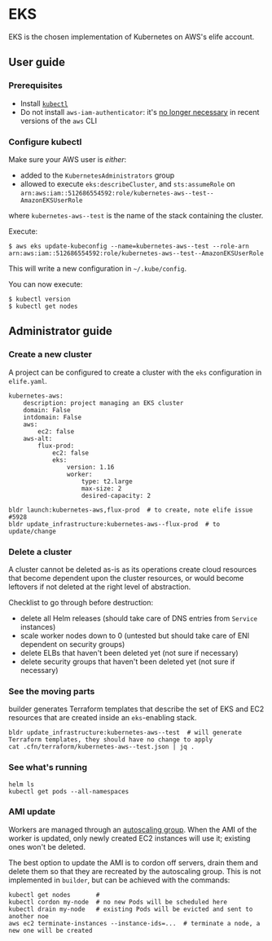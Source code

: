 # EKS

EKS is the chosen implementation of Kubernetes on AWS's elife account.

## User guide

### Prerequisites

- Install [`kubectl`](https://kubernetes.io/docs/tasks/tools/install-kubectl/)
- Do not install `aws-iam-authenticator`: it's [no longer necessary](https://docs.aws.amazon.com/cli/latest/reference/eks/get-token.html) in recent versions of the `aws` CLI

### Configure kubectl

Make sure your AWS user is _either_:

- added to the `KubernetesAdministrators` group
- allowed to execute `eks:describeCluster`, and `sts:assumeRole` on `arn:aws:iam::512686554592:role/kubernetes-aws--test--AmazonEKSUserRole`

where `kubernetes-aws--test` is the name of the stack containing the cluster.

Execute:

```
$ aws eks update-kubeconfig --name=kubernetes-aws--test --role-arn arn:aws:iam::512686554592:role/kubernetes-aws--test--AmazonEKSUserRole
```

This will write a new configuration in `~/.kube/config`.

You can now execute:
```
$ kubectl version
$ kubectl get nodes
```

## Administrator guide

### Create a new cluster

A project can be configured to create a cluster with the `eks` configuration in `elife.yaml`.

```
kubernetes-aws:
    description: project managing an EKS cluster
    domain: False
    intdomain: False
    aws:
        ec2: false
    aws-alt:
        flux-prod:
            ec2: false
            eks:
                version: 1.16
                worker:
                    type: t2.large
                    max-size: 2
                    desired-capacity: 2
```

```
bldr launch:kubernetes-aws,flux-prod  # to create, note elife issue #5928
bldr update_infrastructure:kubernetes-aws--flux-prod  # to update/change
```

### Delete a cluster

A cluster cannot be deleted as-is as its operations create cloud resources that become dependent upon the cluster resources, or would become leftovers if not deleted at the right level of abstraction.

Checklist to go through before destruction:

- delete all Helm releases (should take care of DNS entries from `Service` instances)
- scale worker nodes down to 0 (untested but should take care of ENI dependent on security groups)
- delete ELBs that haven't been deleted yet (not sure if necessary)
- delete security groups that haven't been deleted yet (not sure if necessary)

### See the moving parts

builder generates Terraform templates that describe the set of EKS and EC2 resources that are created inside an `eks`-enabling stack.

```
bldr update_infrastructure:kubernetes-aws--test  # will generate Terraform templates, they should have no change to apply
cat .cfn/terraform/kubernetes-aws--test.json | jq .
```

### See what's running

```
helm ls
kubectl get pods --all-namespaces
```

### AMI update

Workers are managed through an [autoscaling group](https://docs.aws.amazon.com/autoscaling/ec2/userguide/AutoScalingGroup.html). When the AMI of the worker is updated, only newly created EC2 instances will use it; existing ones won't be deleted.

The best option to update the AMI is to cordon off servers, drain them and delete them so that they are recreated by the autoscaling group. This is not implemented in `builder`, but can be achieved with the commands:

```
kubectl get nodes       #
kubectl cordon my-node  # no new Pods will be scheduled here
kubectl drain my-node   # existing Pods will be evicted and sent to another noe
aws ec2 terminate-instances --instance-ids=...  # terminate a node, a new one will be created
```
